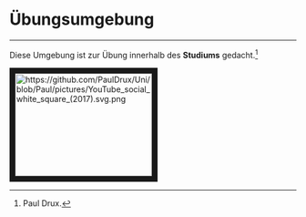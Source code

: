 # Übungsumgebung
***
Diese Umgebung ist zur Übung innerhalb des **Studiums** gedacht.[^1]

<a href="https://www.youtube.com/watch?v=3J_PmMdo9aI"><img src="http://img.youtube.com/vi/YOUTUBE_VIDEO_ID_HERE/0.jpg" 
alt="https://github.com/PaulDrux/Uni/blob/Paul/pictures/YouTube_social_white_square_(2017).svg.png" width="240" height="180" border="10" /></a>

[^1]: Paul Drux.
